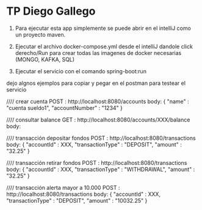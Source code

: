 # TP Diego Gallego

1) Para ejecutar esta app simplemente se puede abrir en el intelliJ como un proyecto maven.

2) Ejecutar el archivo docker-compose.yml desde el intelliJ dandole click derecho/Run para crear todas las imagenes de docker necesarias (MONGO, KAFKA, SQL)

3) Ejecutar el servicio con el comando spring-boot:run


dejo algnos ejemplos para copiar y pegar en el postman para testear el servicio

//// crear cuenta
POST : http://localhost:8080/accounts
body:
{
    "name" : "cuenta sueldo1",
    "accountNumber" : "1234"
}

//// consultar balance
GET : http://localhost:8080/accounts/XXX/balance
body:

//// transacción depositar fondos
POST : http://localhost:8080/transactions
body:
{
    "accountId" : XXX,
    "transactionType" : "DEPOSIT",
    "amount" : "32.25"
}

//// transacción retirar fondos
POST : http://localhost:8080/transactions
body:
{
    "accountId" : XXX,
    "transactionType" : "WITHDRAWAL",
    "amount" : "32.25"
}

//// transacción alerta mayor a 10.000
POST : http://localhost:8080/transactions
body:
{
    "accountId" : XXX,
    "transactionType" : "DEPOSIT",
    "amount" : "10032.25"
}




